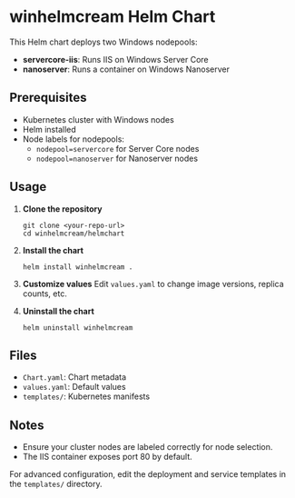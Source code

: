 # winhelmcream Helm Chart

This Helm chart deploys two Windows nodepools:
- **servercore-iis**: Runs IIS on Windows Server Core
- **nanoserver**: Runs a container on Windows Nanoserver

## Prerequisites
- Kubernetes cluster with Windows nodes
- Helm installed
- Node labels for nodepools:
  - `nodepool=servercore` for Server Core nodes
  - `nodepool=nanoserver` for Nanoserver nodes

## Usage

1. **Clone the repository**
   ```pwsh
   git clone <your-repo-url>
   cd winhelmcream/helmchart
   ```

2. **Install the chart**
   ```pwsh
   helm install winhelmcream .
   ```

3. **Customize values**
   Edit `values.yaml` to change image versions, replica counts, etc.

4. **Uninstall the chart**
   ```pwsh
   helm uninstall winhelmcream
   ```

## Files
- `Chart.yaml`: Chart metadata
- `values.yaml`: Default values
- `templates/`: Kubernetes manifests

## Notes
- Ensure your cluster nodes are labeled correctly for node selection.
- The IIS container exposes port 80 by default.

For advanced configuration, edit the deployment and service templates in the `templates/` directory.
